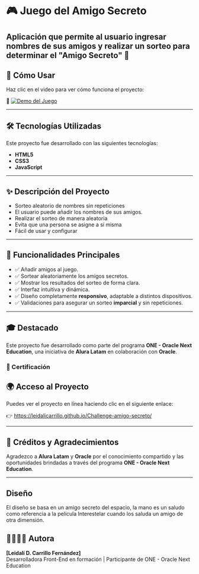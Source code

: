# 🎮 Juego del Amigo Secreto

**Aplicación que permite al usuario ingresar nombres de sus amigos y realizar un sorteo para determinar el "Amigo Secreto" 🎁** 
---

## 🧠 Cómo Usar

Haz clic en el video para ver cómo funciona el proyecto:

🎥 [![Demo del Juego](./assets/miniatura-video.png)](./assets/Challenge-amigo.mp4)

---

## 🛠 Tecnologías Utilizadas

Este proyecto fue desarrollado con las siguientes tecnologías:

- **HTML5**
- **CSS3**
- **JavaScript**

---

## ✨ Descripción del Proyecto

- Sorteo aleatorio de nombres sin repeticiones
- El usuario puede añadir los nombres de sus amigos.
- Realizar el sorteo de manera aleatoria
- Evita que una persona se asigne a sí misma
- Fácil de usar y configurar

---

## 🎯 Funcionalidades Principales

- ✅ Añadir amigos al juego.
- ✅ Sortear aleatoriamente los amigos secretos.
- ✅ Mostrar los resultados del sorteo de forma clara.
- ✅ Interfaz intuitiva y dinámica.
- ✅ Diseño completamente **responsivo**, adaptable a distintos dispositivos.
- ✅ Validaciones para asegurar un sorteo **imparcial** y sin repeticiones.

---

## 🎓 Destacado

Este proyecto fue desarrollado como parte del programa **ONE - Oracle Next Education**, una iniciativa de **Alura Latam** en colaboración con **Oracle**.

### 🏅 Certificación

## 🌍 Acceso al Proyecto

Puedes ver el proyecto en línea haciendo clic en el siguiente enlace:

👉 https://leidalicarrillo.github.io/Challenge-amigo-secreto/

---

## 💜 Créditos y Agradecimientos

Agradezco a **Alura Latam** y **Oracle** por el conocimiento compartido y las oportunidades brindadas a través del programa **ONE - Oracle Next Education**.

---

## Diseño

El diseño se basa en un amigo secreto del espacio, la mano es un saludo como referencia a la película Interestelar cuando los saluda un amigo de otra dimensión.

## 👩🏻‍💻✨ Autora

**[Leidalí D. Carrillo Fernández]**  
Desarrolladora Front-End en formación | Participante de ONE - Oracle Next Education  

